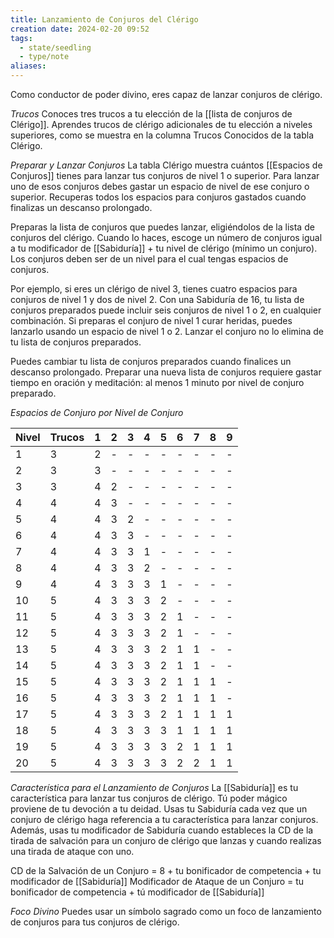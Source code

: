 ```yaml
---
title: Lanzamiento de Conjuros del Clérigo
creation date: 2024-02-20 09:52
tags:
  - state/seedling
  - type/note
aliases:
---
```

Como conductor de poder divino, eres capaz de lanzar conjuros de clérigo.

*Trucos*
Conoces tres trucos a tu elección de la [[lista de conjuros de Clérigo]]. Aprendes trucos de clérigo
adicionales de tu elección a niveles superiores, como se muestra en la columna Trucos Conocidos de la tabla Clérigo.

*Preparar y Lanzar Conjuros*
La tabla Clérigo muestra cuántos [[Espacios de Conjuros]] tienes para lanzar tus conjuros de nivel 1 o superior. Para lanzar uno de esos conjuros debes gastar un espacio de nivel de ese conjuro o
superior. Recuperas todos los espacios para conjuros gastados cuando finalizas un descanso
prolongado.

Preparas la lista de conjuros que puedes lanzar, eligiéndolos de la lista de conjuros del clérigo.
Cuando lo haces, escoge un número de conjuros igual a tu modificador de [[Sabiduría]] + tu nivel de
clérigo (mínimo un conjuro). Los conjuros deben ser de un nivel para el cual tengas espacios de
conjuros.

Por ejemplo, si eres un clérigo de nivel 3, tienes cuatro espacios para conjuros de nivel 1 y dos de
nivel 2. Con una Sabiduría de 16, tu lista de conjuros preparados puede incluir seis conjuros de nivel 1 o 2, en cualquier combinación. Si preparas el conjuro de nivel 1 curar heridas, puedes lanzarlo usando un espacio de nivel 1 o 2. Lanzar el conjuro no lo elimina de tu lista de conjuros preparados.

Puedes cambiar tu lista de conjuros preparados cuando finalices un descanso prolongado. Preparar una nueva lista de conjuros requiere gastar tiempo en oración y meditación: al menos 1 minuto por nivel de conjuro preparado.


*Espacios de Conjuro por Nivel de Conjuro*

| Nivel | Trucos  | 1 | 2 | 3 | 4 | 5 | 6 | 7 | 8 | 9 |
| ---- | ---- | ---- | ---- | ---- | ---- | ---- | ---- | ---- | ---- | ---- |
| 1 | 3 | 2 | - | - | - | - | - | - | - | - |
| 2 | 3 | 3 | - | - | - | - | - | - | - | - |
| 3 | 3 | 4 | 2 | - | - | - | - | - | - | - |
| 4 | 4 | 4 | 3 | - | - | - | - | - | - | - |
| 5 | 4 | 4 | 3 | 2 | - | - | - | - | - | - |
| 6 | 4 | 4 | 3 | 3 | - | - | - | - | - | - |
| 7 | 4 | 4 | 3 | 3 | 1 | - | - | - | - | - |
| 8 | 4 | 4 | 3 | 3 | 2 | - | - | - | - | - |
| 9 | 4 | 4 | 3 | 3 | 3 | 1 | - | - | - | - |
| 10 | 5 | 4 | 3 | 3 | 3 | 2 | - | - | - | - |
| 11 | 5 | 4 | 3 | 3 | 3 | 2 | 1 | - | - | - |
| 12 | 5 | 4 | 3 | 3 | 3 | 2 | 1 | - | - | - |
| 13 | 5 | 4 | 3 | 3 | 3 | 2 | 1 | 1 | - | - |
| 14 | 5 | 4 | 3 | 3 | 3 | 2 | 1 | 1 | - | - |
| 15 | 5 | 4 | 3 | 3 | 3 | 2 | 1 | 1 | 1 | - |
| 16 | 5 | 4 | 3 | 3 | 3 | 2 | 1 | 1 | 1 | - |
| 17 | 5 | 4 | 3 | 3 | 3 | 2 | 1 | 1 | 1 | 1 |
| 18 | 5 | 4 | 3 | 3 | 3 | 3 | 1 | 1 | 1 | 1 |
| 19 | 5 | 4 | 3 | 3 | 3 | 3 | 2 | 1 | 1 | 1 |
| 20 | 5 | 4 | 3 | 3 | 3 | 3 | 2 | 2 | 1 | 1 |


*Característica para el Lanzamiento de Conjuros*
La [[Sabiduría]] es tu característica para lanzar tus conjuros de clérigo. Tú poder mágico proviene de tu devoción a tu deidad.
Usas tu Sabiduría cada vez que un conjuro de clérigo haga referencia a tu característica para lanzar conjuros. Además, usas tu modificador de Sabiduría cuando estableces la CD de la tirada de salvación para un conjuro de clérigo que lanzas y cuando realizas una tirada de ataque con uno. 

CD de la Salvación de un Conjuro = 8 + tu bonificador de competencia + tu modificador de [[Sabiduría]]
Modificador de Ataque de un Conjuro = tu bonificador de competencia + tú modificador de [[Sabiduría]]

*Foco Divino*
Puedes usar un símbolo sagrado como un foco de lanzamiento de conjuros para tus conjuros de
clérigo.
